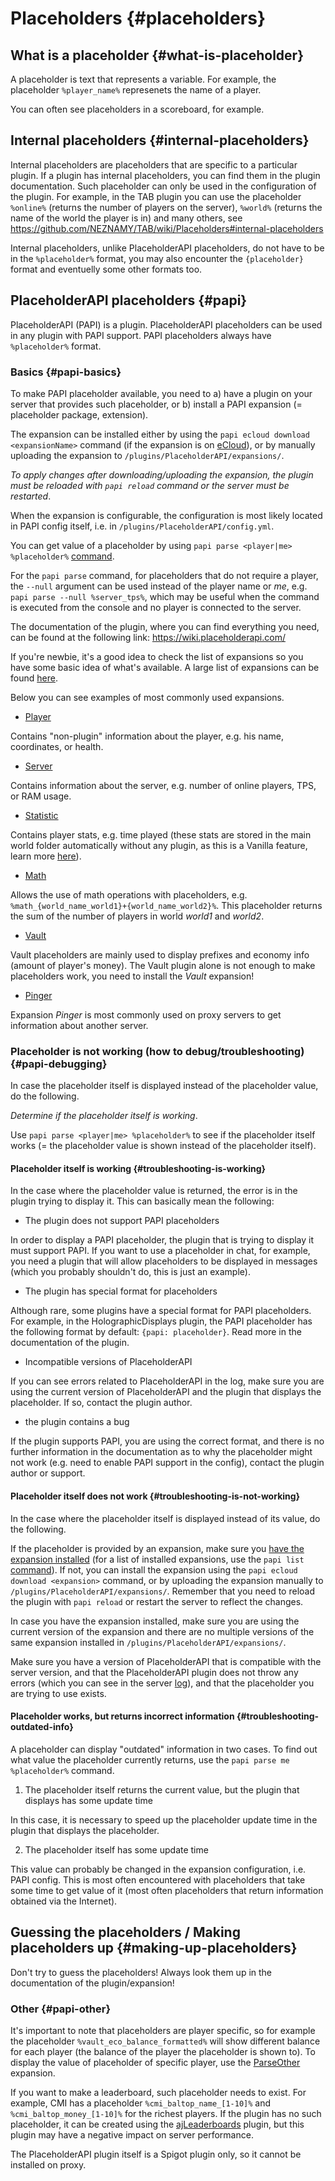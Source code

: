 # Placeholders {#placeholders}
## What is a placeholder {#what-is-placeholder}
A placeholder is text that represents a variable. For example, the placeholder `%player_name%` represenets the name of a player.

You can often see placeholders in a scoreboard, for example.

## Internal placeholders {#internal-placeholders}
Internal placeholders are placeholders that are specific to a particular plugin. If a plugin has internal placeholders, you can find them in the plugin documentation. Such placeholder can only be used in the configuration of the plugin. For example, in the TAB plugin you can use the placeholder `%online%` (returns the number of players on the server), `%world%` (returns the name of the world the player is in) and many others, see <https://github.com/NEZNAMY/TAB/wiki/Placeholders#internal-placeholders>

Internal placeholders, unlike PlaceholderAPI placeholders, do not have to be in the `%placeholder%` format, you may also encounter the `{placeholder}` format and eventuelly some other formats too.

## PlaceholderAPI placeholders {#papi}
PlaceholderAPI (PAPI) is a plugin. PlaceholderAPI placeholders can be used in any plugin with PAPI support. PAPI placeholders always have  `%placeholder%` format.

### Basics {#papi-basics}
To make PAPI placeholder available, you need to a) have a plugin on your server that provides such placeholder, or b) install a PAPI expansion (= placeholder package, extension).

The expansion can be installed either by using the `papi ecloud download <expansionName>` command (if the expansion is on [eCloud](https://api.extendedclip.com/all/)), or by manually uploading the expansion to `/plugins/PlaceholderAPI/expansions/`.

*To apply changes after downloading/uploading the expansion, the plugin must be reloaded with `papi reload` command or the server must be restarted*.

When the expansion is configurable, the configuration is most likely located in PAPI config itself, i.e. in `/plugins/PlaceholderAPI/config.yml`.

You can get value of a placeholder by using `papi parse <player|me> %placeholder%` [command](../general/commands.md#commands).

For the `papi parse` command, for placeholders that do not require a player, the `--null` argument can be used instead of the player name or *me*, e.g. `papi parse --null %server_tps%`, which may be useful when the command is executed from the console and no player is connected to the server.

The documentation of the plugin, where you can find everything you need, can be found at the following link: <https://wiki.placeholderapi.com/>

If you're newbie, it's a good idea to check the list of expansions so you have some basic idea of what's available. A large list of expansions can be found [here](https://wiki.placeholderapi.com/users/placeholder-list).

Below you can see examples of most commonly used expansions.

- [Player](https://wiki.placeholderapi.com/users/placeholder-list/#player)

Contains "non-plugin" information about the player, e.g. his name, coordinates, or health.

- [Server](https://wiki.placeholderapi.com/users/placeholder-list/#server)

Contains information about the server, e.g. number of online players, TPS, or
RAM usage.

- [Statistic](https://wiki.placeholderapi.com/users/placeholder-list/#statistic)

Contains player stats, e.g. time played (these stats are stored in the main world folder automatically without any plugin, as this is a Vanilla feature, learn more [here](../general/world.md#statistic)).

- [Math](https://wiki.placeholderapi.com/users/placeholder-list/#math)

Allows the use of math operations with placeholders, e.g. `%math_{world_name_world1}+{world_name_world2}%`. This placeholder returns the sum of the number of players in world *world1* and *world2*.

- [Vault](https://wiki.placeholderapi.com/users/placeholder-list/#vault)

Vault placeholders are mainly used to display prefixes and economy info (amount of player's money). The Vault plugin alone is not enough to make placeholders work, you need to install the *Vault* expansion!

- [Pinger](https://wiki.placeholderapi.com/users/placeholder-list/#pinger)

Expansion *Pinger* is most commonly used on proxy servers to get information about another server.

### Placeholder is not working (how to debug/troubleshooting) {#papi-debugging}
In case the placeholder itself is displayed instead of the placeholder value, do the following.

_Determine if the placeholder itself is working_.

Use `papi parse <player|me> %placeholder%` to see if the placeholder itself works (= the placeholder value is shown instead of the placeholder itself).

#### Placeholder itself is working {#troubleshooting-is-working}
In the case where the placeholder value is returned, the error is in the plugin trying to display it. This can basically mean the following:

- The plugin does not support PAPI placeholders

In order to display a PAPI placeholder, the plugin that is trying to display it must support PAPI. If you want to use a placeholder in chat, for example, you need a plugin that will allow placeholders to be displayed in messages (which you probably shouldn't do, this is just an example).

- The plugin has special format for placeholders

Although rare, some plugins have a special format for PAPI placeholders. For example, in the HolographicDisplays plugin, the PAPI placeholder has the following format by default: `{papi: placeholder}`. Read more in the documentation of the plugin.

- Incompatible versions of PlaceholderAPI

If you can see errors related to PlaceholderAPI in the log, make sure you are using the current version of PlaceholderAPI and the plugin that displays the placeholder. If so, contact the plugin author.

- the plugin contains a bug

If the plugin supports PAPI, you are using the correct format, and there is no further information in the documentation as to why the placeholder might not work (e.g. need to enable PAPI support in the config), contact the plugin author or support.

#### Placeholder itself does not work {#troubleshooting-is-not-working}
In the case where the placeholder itself is displayed instead of its value, do the following.

If the placeholder is provided by an expansion, make sure you [have the expansion installed](#papi-expansion-installation) (for a list of installed expansions, use the `papi list` [command](../general/commands.md#commands)). If not, you can install the expansion using the `papi ecloud download <expansion>` command, or by uploading the expansion manually to `/plugins/PlaceholderAPI/expansions/`. Remember that you need to reload the plugin with `papi reload` or restart the server to reflect the changes.

In case you have the expansion installed, make sure you are using the current version of the expansion and there are no multiple versions of the same expansion installed in `/plugins/PlaceholderAPI/expansions/`.

Make sure you have a version of PlaceholderAPI that is compatible with the server version, and that the PlaceholderAPI plugin does not throw any errors (which you can see in the server [log](../problem-solving/logs.md)), and that the placeholder you are trying to use exists.

#### Placeholder works, but returns incorrect information {#troubleshooting-outdated-info}
A placeholder can display "outdated" information in two cases. To find out what value the placeholder currently returns, use the `papi parse me %placeholder%` command.

1. The placeholder itself returns the current value, but the plugin that displays has some update time

In this case, it is necessary to speed up the placeholder update time in the plugin that displays the placeholder.

2. The placeholder itself has some update time

This value can probably be changed in the expansion configuration, i.e. PAPI config. This is most often encountered with placeholders that take some time to get value of it (most often placeholders that return information obtained via the Internet).

## Guessing the placeholders / Making placeholders up {#making-up-placeholders}
Don't try to guess the placeholders! Always look them up in the documentation of the plugin/expansion!

### Other {#papi-other}
It's important to note that placeholders are player specific, so for example the placeholder `%vault_eco_balance_formatted%` will show different balance for each player (the balance of the player the placeholder is shown to). To display the value of placeholder of specific player, use the [ParseOther](https://wiki.placeholderapi.com/users/placeholder-list/#parseother) expansion.

If you want to make a leaderboard, such placeholder needs to exist. For example, CMI has a placeholder `%cmi_baltop_name_[1-10]%` and `%cmi_baltop_money_[1-10]%` for the richest players. If the plugin has no such placeholder, it can be created using the [ajLeaderboards](https://modrinth.com/plugin/ajleaderboards) plugin, but this plugin may have a negative impact on server performance.

The PlaceholderAPI plugin itself is a Spigot plugin only, so it cannot be installed on proxy.